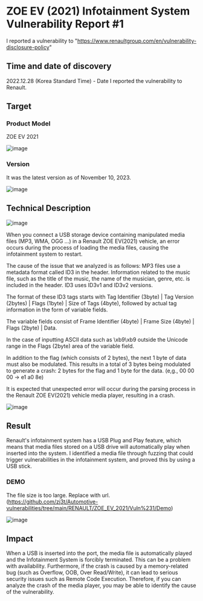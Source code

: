 # ZOE EV (2021) Infotainment System Vulnerability Report #1

I reported a vulnerability to "https://www.renaultgroup.com/en/vulnerability-disclosure-policy"

## Time and date of discovery
2022.12.28 (Korea Standard Time) - Date I reported the vulnerability to Renault.

## Target
### Product Model

ZOE EV 2021

![image](https://github.com/zj3t/Automotive-vulnerabilities/assets/35731091/6fbbada2-025f-40c0-86b1-1796b41d24d8)

### Version

It was the latest version as of November 10, 2023.

![image](https://github.com/zj3t/Automotive-vulnerabilities/assets/35731091/7bad2676-7777-4ba0-b8a3-3fffe8424cd9)



## Technical Description

![image](https://github.com/zj3t/Automotive-vulnerabilities/assets/35731091/19501a4a-d42b-4af7-80aa-df7e4df46f96)

When you connect a USB storage device containing manipulated media files (MP3, WMA, OGG …) in a Renault ZOE EV(2021) vehicle, an error occurs during the process of loading the media files, causing the infotainment system to restart.

The cause of the issue that we analyzed is as follows:
MP3 files use a metadata format called ID3 in the header. Information related to the music file, such as the title of the music, the name of the musician, genre, etc. is included in the header. ID3 uses ID3v1 and ID3v2 versions.

The format of these ID3 tags starts with Tag Identifier (3byte) | Tag Version (2bytes) | Flags (1byte) | Size of Tags (4byte), followed by actual tag information in the form of variable fields.

The variable fields consist of Frame Identifier (4byte) | Frame Size (4byte) | Flags (2byte) | Data.

In the case of inputting ASCII data such as \xb9\xb9 outside the Unicode range in the Flags (2byte) area of the variable field. 

In addition to the flag (which consists of 2 bytes), the next 1 byte of data must also be modulated. This results in a total of 3 bytes being modulated to generate a crash: 2 bytes for the flag and 1 byte for the data. (e,g., 00 00 00 -> e1 a0 8e)

It is expected that unexpected error will occur during the parsing process in the Renault ZOE EV(2021) vehicle media player, resulting in a crash.

![image](https://github.com/zj3t/Automotive-vulnerabilities/assets/35731091/fe9fcb24-0a48-4dbe-8b5d-2d2f88e47501)



## Result
Renault's infotainment system has a USB Plug and Play feature, which means that media files stored on a USB drive will automatically play when inserted into the system.
I identified a media file through fuzzing that could trigger vulnerabilities in the infotainment system, and proved this by using a USB stick. 

### DEMO
The file size is too large. Replace with url. (https://github.com/zj3t/Automotive-vulnerabilities/tree/main/RENAULT/ZOE_EV_2021/Vuln%231/Demo)

![image](https://github.com/zj3t/Automotive-vulnerabilities/assets/35731091/cdaf431e-b9ee-46ff-8443-bac6a1e88062)



## Impact

When a USB is inserted into the port, the media file is automatically played and the Infotainment System is forcibly terminated. This can be a problem with availability. 
Furthermore, if the crash is caused by a memory-related bug (such as Overflow, OOB, Over Read/Write), it can lead to serious security issues such as Remote Code Execution. Therefore, if you can analyze the crash of the media player, you may be able to identify the cause of the vulnerability.


